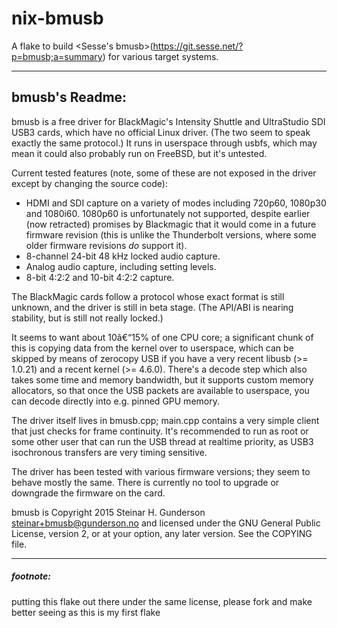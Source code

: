 # nix-bmusb
A flake to build <Sesse's bmusb>(https://git.sesse.net/?p=bmusb;a=summary) for various target systems.

---

## bmusb's Readme:

bmusb is a free driver for BlackMagic's Intensity Shuttle and
UltraStudio SDI USB3 cards, which have no official Linux driver.
(The two seem to speak exactly the same protocol.) It runs in userspace
through usbfs, which may mean it could also probably run on FreeBSD,
but it's untested.

Current tested features (note, some of these are not exposed in the
driver except by changing the source code):

 * HDMI and SDI capture on a variety of modes including 720p60, 1080p30 and
   1080i60. 1080p60 is unfortunately not supported, despite earlier (now
   retracted) promises by Blackmagic that it would come in a future firmware
   revision (this is unlike the Thunderbolt versions, where some older firmware
   revisions _do_ support it).
 * 8-channel 24-bit 48 kHz locked audio capture.
 * Analog audio capture, including setting levels.
 * 8-bit 4:2:2 and 10-bit 4:2:2 capture.

The BlackMagic cards follow a protocol whose exact format is still
unknown, and the driver is still in beta stage. (The API/ABI is nearing
stability, but is still not really locked.)

It seems to want about 10â€“15% of one CPU core; a significant chunk of this is
copying data from the kernel over to userspace, which can be skipped by means
of zerocopy USB if you have a very recent libusb (>= 1.0.21) and a recent
kernel (>= 4.6.0). There's a decode step which also takes some time and memory
bandwidth, but it supports custom memory allocators, so that once the USB
packets are available to userspace, you can decode directly into e.g. pinned
GPU memory.

The driver itself lives in bmusb.cpp; main.cpp contains a very simple
client that just checks for frame continuity. It's recommended to run
as root or some other user that can run the USB thread at realtime
priority, as USB3 isochronous transfers are very timing sensitive.

The driver has been tested with various firmware versions; they seem to
behave mostly the same. There is currently no tool to upgrade or downgrade
the firmware on the card.

bmusb is Copyright 2015 Steinar H. Gunderson <steinar+bmusb@gunderson.no>
and licensed under the GNU General Public License, version 2, or at your
option, any later version. See the COPYING file.

---

##### footnote:
putting this flake out there under the same license, please fork and make better seeing as this is my first flake